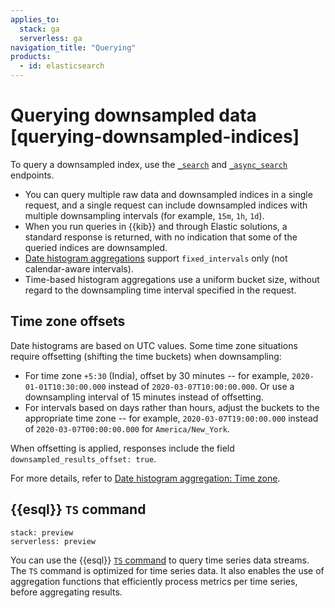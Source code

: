 ```yaml
---
applies_to:
  stack: ga
  serverless: ga
navigation_title: "Querying"
products:
  - id: elasticsearch
---
```


# Querying downsampled data [querying-downsampled-indices]

To query a downsampled index, use the [`_search`](https://www.elastic.co/docs/api/doc/elasticsearch/operation/operation-search) and [`_async_search`](https://www.elastic.co/docs/api/doc/elasticsearch/operation/operation-async-search-submit) endpoints. 

* You can query multiple raw data and downsampled indices in a single request, and a single request can include downsampled indices with multiple downsampling intervals (for example, `15m`, `1h`, `1d`).
* When you run queries in {{kib}} and through Elastic solutions, a standard response is returned, with no indication that some of the queried indices are downsampled.
* [Date histogram aggregations](elasticsearch://reference/aggregations/search-aggregations-bucket-datehistogram-aggregation.md) support `fixed_intervals` only (not calendar-aware intervals).
* Time-based histogram aggregations use a uniform bucket size, without regard to the downsampling time interval specified in the request.

## Time zone offsets

Date histograms are based on UTC values. Some time zone situations require offsetting (shifting the time buckets) when downsampling:
     
* For time zone `+5:30` (India), offset by 30 minutes -- for example, `2020-01-01T10:30:00.000` instead of `2020-03-07T10:00:00.000`. Or use a downsampling interval of 15 minutes instead of offsetting.
* For intervals based on days rather than hours, adjust the buckets to the appropriate time zone -- for example, `2020-03-07T19:00:00.000` instead of `2020-03-07T00:00:00.000` for `America/New_York`. 

When offsetting is applied, responses include the field `downsampled_results_offset: true`.

For more details, refer to [Date histogram aggregation: Time zone](elasticsearch://reference/aggregations/search-aggregations-bucket-datehistogram-aggregation.md#datehistogram-aggregation-time-zone).

## {{esql}} `TS` command
```{applies_to}
stack: preview
serverless: preview
```

You can use the {{esql}} [`TS` command](elasticsearch://reference/query-languages/esql/commands/ts.md) to query time series data streams. The `TS` command is optimized for time series data. It also enables the use of aggregation functions that efficiently process metrics per time series, before aggregating results.
